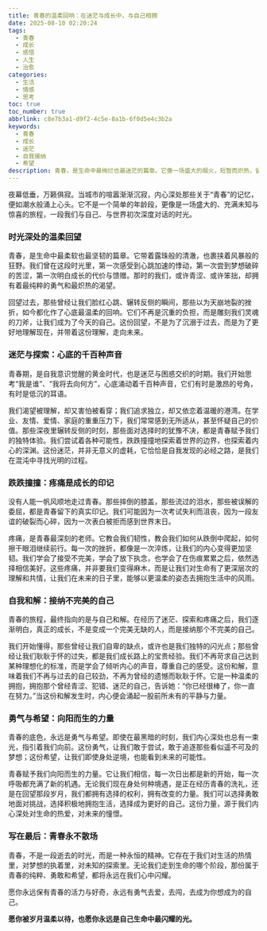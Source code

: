```yaml
---
title: 青春的温柔回响：在迷茫与成长中，与自己相拥
date: 2025-08-10 02:20:24
tags:
  - 青春
  - 成长
  - 感悟
  - 人生
  - 治愈
categories:
  - 生活
  - 情感
  - 思考
toc: true
toc_number: true
abbrlink: c8e7b3a1-d9f2-4c5e-8a1b-6f0d5e4c3b2a
keywords:
  - 青春
  - 成长
  - 迷茫
  - 自我接纳
  - 希望
description: 青春，是生命中最绚烂也最迷茫的篇章。它像一场盛大的烟火，短暂而炽热，留下满天星辰般的记忆。我们曾在这段时光里跌跌撞撞，也曾勇敢地追逐梦想，每一次心跳都充满了未知与期待。今天，让我们一起温柔地回望那段青涩的岁月，感受它带给我们的力量与成长，与曾经的自己，也与现在的自己，深深相拥。
---
```


夜幕低垂，万籁俱寂。当城市的喧嚣渐渐沉寂，内心深处那些关于“青春”的记忆，便如潮水般涌上心头。它不是一个简单的年龄段，更像是一场盛大的、充满未知与惊喜的旅程，一段我们与自己、与世界初次深度对话的时光。

### 时光深处的温柔回望

青春，是生命中最柔软也最坚韧的篇章。它带着露珠般的清澈，也裹挟着风暴般的狂野。我们曾在这段时光里，第一次感受到心跳加速的悸动，第一次尝到梦想破碎的苦涩，第一次明白成长的代价与馈赠。那时的我们，或许青涩、或许笨拙，却拥有着最纯粹的勇气和最炽热的渴望。

回望过去，那些曾经让我们脸红心跳、辗转反侧的瞬间，那些以为天崩地裂的挫折，如今都化作了心底最温柔的回响。它们不再是沉重的负担，而是雕刻我们灵魂的刀斧，让我们成为了今天的自己。这份回望，不是为了沉溺于过去，而是为了更好地理解现在，并带着这份理解，走向未来。

### 迷茫与探索：心底的千百种声音

青春期，是自我意识觉醒的黄金时代，也是迷茫与困惑交织的时期。我们开始思考“我是谁”、“我将去向何方”，心底涌动着千百种声音，它们有时是激昂的号角，有时是低沉的耳语。

我们渴望被理解，却又害怕被看穿；我们追求独立，却又依恋着温暖的港湾。在学业、友情、爱情、家庭的重重压力下，我们常常感到无所适从，甚至怀疑自己的价值。那些深夜里辗转反侧的时刻，那些面对选择时的犹豫不决，都是青春赋予我们的独特体验。我们尝试着各种可能性，跌跌撞撞地探索着世界的边界，也探索着内心的深渊。这份迷茫，并非无意义的虚耗，它恰恰是自我发现的必经之路，是我们在混沌中寻找光明的过程。

### 跌跌撞撞：疼痛是成长的印记

没有人能一帆风顺地走过青春。那些摔倒的膝盖，那些流过的泪水，那些被误解的委屈，都是青春留下的真实印记。我们可能因为一次考试失利而沮丧，因为一段友谊的破裂而心碎，因为一次表白被拒而感到世界末日。

疼痛，是青春最深刻的老师。它教会我们韧性，教会我们如何从跌倒中爬起，如何擦干眼泪继续前行。每一次的挫折，都像是一次淬炼，让我们的内心变得更加坚韧。我们学会了接受不完美，学会了放下执念，也学会了在伤痕累累之后，依然选择相信美好。这些疼痛，并非要我们变得麻木，而是让我们对生命有了更深层次的理解和共情，让我们在未来的日子里，能够以更温柔的姿态去拥抱生活中的风雨。

### 自我和解：接纳不完美的自己

青春的旅程，最终指向的是与自己和解。在经历了迷茫、探索和疼痛之后，我们逐渐明白，真正的成长，不是变成一个完美无缺的人，而是接纳那个不完美的自己。

我们开始懂得，那些曾经让我们自卑的缺点，或许也是我们独特的闪光点；那些曾经让我们耿耿于怀的过失，都是我们成长路上的宝贵经验。我们不再苛求自己达到某种理想化的标准，而是学会了倾听内心的声音，尊重自己的感受。这份和解，意味着我们不再与过去的自己较劲，不再为曾经的遗憾而耿耿于怀。它是一种温柔的拥抱，拥抱那个曾经青涩、犯错、迷茫的自己，告诉她：“你已经很棒了，你一直在努力。”当这份和解发生时，内心便会涌起一股前所未有的平静与力量。

### 勇气与希望：向阳而生的力量

青春的底色，永远是勇气与希望。即使在最黑暗的时刻，我们内心深处也总有一束光，指引着我们向前。这份勇气，让我们敢于尝试，敢于追逐那些看似遥不可及的梦想；这份希望，让我们即使身处逆境，也能看到未来的可能性。

青春赋予我们向阳而生的力量。它让我们相信，每一次日出都是新的开始，每一次呼吸都充满了新的机遇。无论我们现在身处何种境遇，是正在经历青春的洗礼，还是在回望那段岁月，我们都拥有选择的权利，拥有改变的力量。我们可以选择勇敢地面对挑战，选择积极地拥抱生活，选择成为更好的自己。这份力量，源于我们内心深处对生命的热爱，对未来的憧憬。

### 写在最后：青春永不散场

青春，不是一段逝去的时光，而是一种永恒的精神。它存在于我们对生活的热情里，对梦想的执着里，对未知的探索里。无论我们走到生命的哪个阶段，那份属于青春的纯粹、勇敢和希望，都将永远在我们心中闪耀。

愿你永远保有青春的活力与好奇，永远有勇气去爱，去闯，去成为你想成为的自己。

**愿你被岁月温柔以待，也愿你永远是自己生命中最闪耀的光。**